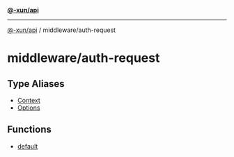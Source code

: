 [**@-xun/api**](../../README.md)

***

[@-xun/api](../../README.md) / middleware/auth-request

# middleware/auth-request

## Type Aliases

- [Context](type-aliases/Context.md)
- [Options](type-aliases/Options.md)

## Functions

- [default](functions/default.md)
